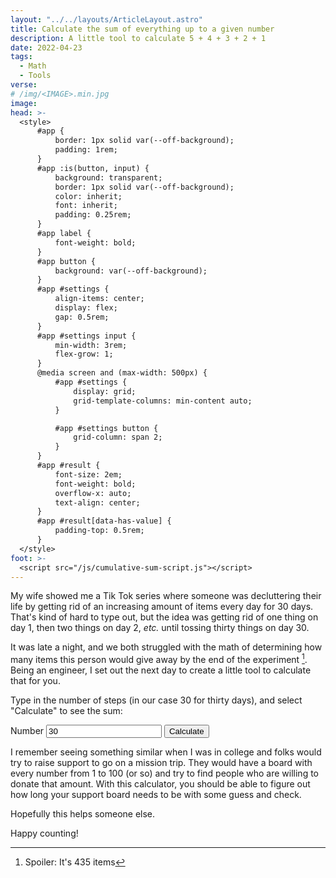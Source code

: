 ```yaml
---
layout: "../../layouts/ArticleLayout.astro"
title: Calculate the sum of everything up to a given number
description: A little tool to calculate 5 + 4 + 3 + 2 + 1
date: 2022-04-23
tags:
  - Math
  - Tools
verse:
# /img/<IMAGE>.min.jpg
image:
head: >-
  <style>
      #app {
          border: 1px solid var(--off-background);
          padding: 1rem;
      }
      #app :is(button, input) {
          background: transparent;
          border: 1px solid var(--off-background);
          color: inherit;
          font: inherit;
          padding: 0.25rem;
      }
      #app label {
          font-weight: bold;
      }
      #app button {
          background: var(--off-background);
      }
      #app #settings {
          align-items: center;
          display: flex;
          gap: 0.5rem;
      }
      #app #settings input {
          min-width: 3rem;
          flex-grow: 1;
      }
      @media screen and (max-width: 500px) {
          #app #settings {
              display: grid;
              grid-template-columns: min-content auto;
          }

          #app #settings button {
              grid-column: span 2;
          }
      }
      #app #result {
          font-size: 2em;
          font-weight: bold;
          overflow-x: auto;
          text-align: center;
      }
      #app #result[data-has-value] {
          padding-top: 0.5rem;
      }
  </style>
foot: >-
  <script src="/js/cumulative-sum-script.js"></script>
---
```


My wife showed me a Tik Tok series where someone was decluttering their life by getting rid of an increasing amount of items every day for 30 days. That's kind of hard to type out, but the idea was getting rid of one thing on day 1, then two things on day 2, _etc._ until tossing thirty things on day 30.

It was late a night, and we both struggled with the math of determining how many items this person would give away by the end of the experiment [^1]. Being an engineer, I set out the next day to create a little tool to calculate that for you.

Type in the number of steps (in our case 30 for thirty days), and select "Calculate" to see the sum:

<div id="app">
<form id="settings">
    <label for="x">Number</label>
    <input id="x" min="1" name="x" type="number" value="30"/>
    <button>Calculate</button>
</form>
<div aria-live="polite" id="result"></div>
</div>

I remember seeing something similar when I was in college and folks would try to raise support to go on a mission trip. They would have a board with every number from 1 to 100 (or so) and try to find people who are willing to donate that amount. With this calculator, you should be able to figure out how long your support board needs to be with some guess and check.

Hopefully this helps someone else.

Happy counting!

[^1]: Spoiler: It's 435 items
